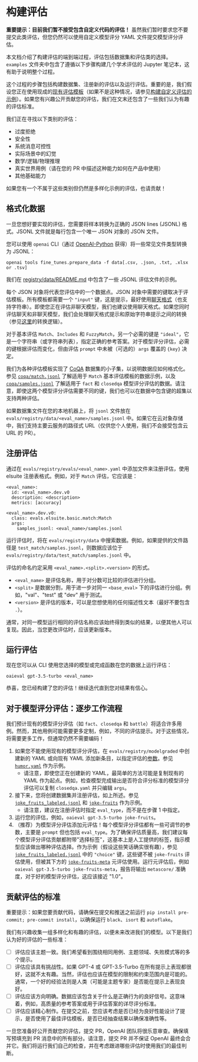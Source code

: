 # 构建评估

**重要提示：目前我们暂不接受包含自定义代码的评估！** 虽然我们暂时要求您不要提交此类评估，但您仍然可以使用自定义模型评分 YAML 文件提交模型评分评估。

本文档介绍了构建评估的端到端过程，评估包括数据集和评估类的选择。`examples` 文件夹中包含了遵循以下步骤构建几个学术评估的 Jupyter 笔记本，这有助于说明整个过程。

这个过程的步骤包括构建数据集、注册新的评估以及运行评估。重要的是，我们假设您正在使用现成的[现有评估模板](eval-templates.md)（如果不是这种情况，请参见[构建自定义评估的示例](custom-eval.md)）。如果您有兴趣公开贡献您的评估，我们在文末还包含了一些我们认为有趣的评估标准。

我们正在寻找以下类别的评估：

- 过度拒绝
- 安全性
- 系统消息可控性
- 实际场景中的幻觉
- 数学/逻辑/物理推理
- 真实世界用例（请在您的 PR 中描述这种能力如何在产品中使用）
- 其他基础能力

如果您有一个不属于这些类别但仍然是多样化示例的评估，也请贡献！

## 格式化数据

一旦您想好要实现的评估，您需要将样本转换为正确的 JSON lines (JSONL) 格式。JSONL 文件就是每行包含一个唯一 JSON 对象的 JSON 文件。

您可以使用 `openai` CLI（通过 [OpenAI-Python](https://github.com/openai/openai-python) 获得）将一些常见文件类型转换为 JSONL：
```
openai tools fine_tunes.prepare_data -f data[.csv, .json, .txt, .xlsx or .tsv]
```

我们在 [registry/data/README.md](../evals/registry/data/README.md) 中包含了一些 JSONL 评估文件的示例。

每个 JSON 对象将代表您评估中的一个数据点。JSON 对象中需要的键取决于评估模板。所有模板都需要一个 `"input"` 键，这是提示，最好使用[聊天格式](https://platform.openai.com/docs/guides/chat/introduction)（也支持字符串）。即使您正在评估非聊天模型，我们也建议使用聊天格式。如果您同时评估聊天和非聊天模型，我们会处理聊天格式提示和原始字符串提示之间的转换（参见[这里](../evals/prompt/base.py)的转换逻辑）。

对于基本评估 `Match`、`Includes` 和 `FuzzyMatch`，另一个必需的键是 `"ideal"`，它是一个字符串（或字符串列表），指定正确的参考答案。对于模型评分评估，必需的键根据评估而变化，但由评估 `prompt` 中未被（可选的）`args` 覆盖的 `{key}` 决定。

我们为各种评估模板实现了 [CoQA](https://stanfordnlp.github.io/coqa/) 数据集的小子集，以说明数据应如何格式化。参见 [`coqa/match.jsonl`](../evals/registry/data/coqa/match.jsonl) 了解适用于 `Match` 基本评估模板的数据示例，以及 [`coqa/samples.jsonl`](../evals/registry/data/coqa/samples.jsonl) 了解适用于 `fact` 和 `closedqa` 模型评分评估的数据。请注意，即使这两个模型评分评估需要不同的键，我们也可以在数据中包含键的超集以支持两种评估。

如果数据集文件在您的本地机器上，将 `jsonl` 文件放在 `evals/registry/data/<eval_name>/samples.jsonl` 中。如果它在云对象存储中，我们支持主要云服务的路径式 URL（仅供您个人使用，我们不会接受包含云 URL 的 PR）。

## 注册评估

通过在 `evals/registry/evals/<eval_name>.yaml` 中添加文件来注册评估，使用 elsuite 注册表格式。例如，对于 `Match` 评估，它应该是：
```
<eval_name>:
  id: <eval_name>.dev.v0
  description: <description>
  metrics: [accuracy]

<eval_name>.dev.v0:
  class: evals.elsuite.basic.match:Match
  args:
    samples_jsonl: <eval_name>/samples.jsonl
```

运行评估时，将在 `evals/registry/data` 中搜索数据。例如，如果提供的文件路径是 `test_match/samples.jsonl`，则数据应该位于 `evals/registry/data/test_match/samples.jsonl` 中。

评估的命名约定采用 `<eval_name>.<split>.<version>` 的形式。
- `<eval_name>` 是评估名称，用于对分数可比较的评估进行分组。
- `<split>` 是数据分割，用于进一步对同一 `<base_eval>` 下的评估进行分组。例如，"val"、"test" 或 "dev" 用于测试。
- `<version>` 是评估的版本，可以是您想使用的任何描述性文本（最好不要包含 `.`）。

通常，对同一模型运行相同的评估名称应该始终得到类似的结果，以便其他人可以复现。因此，当您更改评估时，应该更新版本。

## 运行评估

现在您可以从 CLI 使用您选择的模型或完成函数在您的数据上运行评估：
```
oaieval gpt-3.5-turbo <eval_name>
```
恭喜，您已经构建了您的评估！继续迭代直到您对结果有信心。

## 对于模型评分评估：逐步工作流程

我们预计现有的模型评分评估（如 `fact`、`closedqa` 和 `battle`）将适合许多用例。然而，其他用例可能需要更多定制，例如，不同的评估提示。对于这些情况，将需要更多工作，但通常仍然不需要编码！

1. 如果您不能使用现有的模型评分评估，在 `evals/registry/modelgraded` 中创建新的 YAML 或向现有 YAML 添加新条目，以指定评估的[参数](eval-templates.md#parameters-for-model-graded-evals)。参见 [`humor.yaml`](../evals/registry/modelgraded/humor.yaml) 作为示例。
    - 请注意，即使您正在创建新的 YAML，最简单的方法可能是复制现有的 YAML 作为起点。例如，检查模型完成输出是否符合评分标准的模型评分评估可以复制 `closedqa.yaml` 并只编辑 `args`。
2. 接下来，您将创建数据集并注册评估，如上所述。参见 [`joke_fruits_labeled.jsonl`](../evals/registry/data/test_metaeval/joke_fruits_labeled.jsonl) 和 [`joke-fruits`](../evals/registry/evals/test-modelgraded.yaml) 作为示例。
    - 请注意，建议在注册评估时指定 `eval_type`，而不是在步骤 1 中指定。
3. 运行您的评估，例如，`oaieval gpt-3.5-turbo joke-fruits`。
4. （推荐）为模型评分评估添加元评估！每个模型评分评估都有一些可调节的参数，主要是 `prompt` 但也包括 `eval_type`。为了确保评估质量高，我们建议每个模型评分评估贡献都附带"选择标签"，这基本上是人工提供的标签，指示模型应该做出哪种评估选择。作为示例（假设这些笑话确实很有趣），参见 [`joke_fruits_labeled.jsonl`](../evals/registry/data/test_metaeval/joke_fruits_labeled.jsonl) 中的 `"choice"` 键，这些键不被 `joke-fruits` 评估使用，但被其下方的 [`joke-fruits-meta`](../evals/registry/evals/test-modelgraded.yaml) 元评估使用。运行元评估后，例如 `oaieval gpt-3.5-turbo joke-fruits-meta`，报告将输出 `metascore/` 准确度，对于好的模型评分评估，这应该接近 "1.0"。

## 贡献评估的标准

重要提示：如果您要贡献代码，请确保在提交和推送之前运行 `pip install pre-commit; pre-commit install`，以确保运行 `black`、`isort` 和 `autoflake`。

我们有兴趣收集一组多样化和有趣的评估，以便未来改进我们的模型。以下是我们认为好的评估的一些标准：
- [ ] 评估应该主题一致。我们希望看到围绕相同用例、主题领域、失败模式等的多个提示。
- [ ] 评估应该具有挑战性。如果 GPT-4 或 GPT-3.5-Turbo 在所有提示上表现都很好，这就不太有趣。当然，评估也应该在模型的限制和约束范围内是可能的。通常，一个好的经验法则是人类（可能是主题专家）是否能在提示上表现良好。
- [ ] 评估应该方向明确。数据应该包含关于什么是正确行为的良好信号。这意味着，例如，高质量的参考答案或用于评估答案的详尽评分标准。
- [ ] 评估应该精心制作。在提交之前，您应该考虑是否已经为良好性能设计了提示，是否使用了最佳评估模板，是否已经抽查结果以确保准确性等。

一旦您准备好公开贡献您的评估，提交 PR，OpenAI 团队将很乐意审查。确保填写预填充到 PR 消息中的所有部分。请注意，提交 PR 并不保证 OpenAI 最终会合并它。我们将运行我们自己的检查，并在考虑跟进哪些评估时使用我们的最佳判断。
